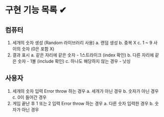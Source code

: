 # 구현 기능 목록 ✔

## 컴퓨터
1. 세개의 숫자 생성 (Random 라이브러리 사용)
  a. 랜덤 생성
  b. 중복 X
  c. 1 ~ 9 사이의 숫자 (0은 포함 X)
2. 결과 표시
  a. 같은 자리에 같은 숫자 - 1스트라이크 (index 확인)
  b. 다른 자리에 같은 숫자 - 1볼 (include 확인)
  c. 하나도 해당하지 않는 경우 - 낫싱

## 사용자
1. 세개의 숫자 입력
  Error throw 하는 경우
  a. 세개가 아닌 경우
  b. 숫자가 아닌 경우
  c. 0이 들어간 경우
2. 게임 끝난 후 1 또는 2 입력
  Error throw 하는 경우 
  a. 다른 숫자 입력한 경우
  b. 숫자가 아닌 경우
